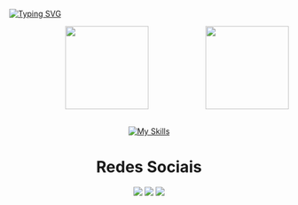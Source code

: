 [![Typing SVG](https://readme-typing-svg.herokuapp.com?font=Kanit&pause=1000&color=61dbfbf&size=30&center=true&vCenter=true&width=1000&heigth=100&lines=Olá,+eu+sou+o+Mateus)](https://git.io/typing-svg)

<div align="center">  
 <img  height="150em" src="https://github-readme-stats-sigma-five.vercel.app/api?username=mateeusferro&show_icons=true&theme=react&include_all_commits=true&count_private=true"/>
 <img align="right" height="150em" src="https://github-readme-stats-sigma-five.vercel.app/api/top-langs/?username=mateeusferro&layout=compact&langs_count=16&theme=react"/>
 <br> <br>
<div>
 
 <div align="center">

 [![My Skills](https://skillicons.dev/icons?i=aws,react,typescript,javascript,java,cs,nodejs,sequelize,mongodb,mysql,git&theme=dark)](https://skillicons.dev)   
 
  <h1 align="center">Redes Sociais</h1>
    <a href = "mailto: mateus.03fernandesaraujo@gmail.com"><img src="https://img.shields.io/badge/-Gmail-%23333?style=for-the-badge&logo=gmail&logoColor=white" target="_blank"></a>
    <a href = "https://www.linkedin.com/in/mateus-fernandes-3803b622a/"><img src="https://img.shields.io/badge/-LinkedIn-%230077B5?style=for-the-badge&logo=linkedin&logoColor=white" target="_blank"></a>
    <a href = "https://www.instagram.com/mateus_f03/"><img src="https://img.shields.io/badge/Instagram-E4405F?style=for-the-badge&logo=instagram&logoColor=white" target="_blank"></a>
</div>
